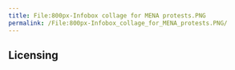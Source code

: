```yaml
---
title: File:800px-Infobox collage for MENA protests.PNG
permalink: /File:800px-Infobox_collage_for_MENA_protests.PNG/
---
```


## Licensing